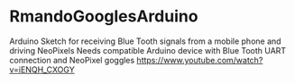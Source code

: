 # RmandoGooglesArduino
Arduino Sketch for receiving Blue Tooth signals from a mobile phone and driving NeoPixels
Needs compatible Arduino device with Blue Tooth UART connection and NeoPixel goggles 
https://www.youtube.com/watch?v=iENQH_CXOGY
